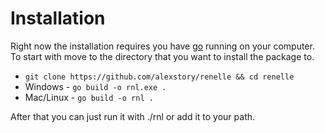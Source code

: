 # Installation

Right now the installation requires you have [go](https://go.dev) running on your computer. 
To start with move to the directory that you want to install the package to.

* `git clone https://github.com/alexstory/renelle && cd renelle`
* Windows - `go build -o rnl.exe .`
* Mac/Linux - `go build -o rnl .`

After that you can just run it with ./rnl or add it to your path.